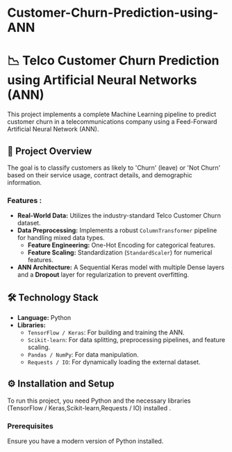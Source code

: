# Customer-Churn-Prediction-using-ANN

# 📉 Telco Customer Churn Prediction using Artificial Neural Networks (ANN)

This project implements a complete Machine Learning pipeline to predict customer churn in a telecommunications company using a Feed-Forward Artificial Neural Network (ANN).
## 🚀 Project Overview

The goal is to classify customers as likely to 'Churn' (leave) or 'Not Churn' based on their service usage, contract details, and demographic information.

### Features :
* **Real-World Data:** Utilizes the industry-standard Telco Customer Churn dataset.
* **Data Preprocessing:** Implements a robust `ColumnTransformer` pipeline for handling mixed data types.
    * **Feature Engineering:** One-Hot Encoding for categorical features.
    * **Feature Scaling:** Standardization (`StandardScaler`) for numerical features.
* **ANN Architecture:** A Sequential Keras model with multiple Dense layers and a **Dropout** layer for regularization to prevent overfitting.

## 🛠️ Technology Stack

* **Language:** Python
* **Libraries:**
    * `TensorFlow / Keras`: For building and training the ANN.
    * `Scikit-learn`: For data splitting, preprocessing pipelines, and feature scaling.
    * `Pandas / NumPy`: For data manipulation.
    * `Requests / IO`: For dynamically loading the external dataset.

## ⚙️ Installation and Setup

To run this project, you need Python and the necessary libraries (TensorFlow / Keras,Scikit-learn,Requests / IO) installed .

###  Prerequisites

Ensure you have a modern version of Python installed.

